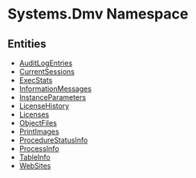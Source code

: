 ﻿---
uid: Systems.Dmv
---
# Systems.Dmv Namespace

## Entities
- [AuditLogEntries](Systems.Dmv.AuditLogEntries.md)  
- [CurrentSessions](Systems.Dmv.CurrentSessions.md)  
- [ExecStats](Systems.Dmv.ExecStats.md)  
- [InformationMessages](Systems.Dmv.InformationMessages.md)  
- [InstanceParameters](Systems.Dmv.InstanceParameters.md)  
- [LicenseHistory](Systems.Dmv.LicenseHistory.md)  
- [Licenses](Systems.Dmv.Licenses.md)  
- [ObjectFiles](Systems.Dmv.ObjectFiles.md)  
- [PrintImages](Systems.Dmv.PrintImages.md)  
- [ProcedureStatusInfo](Systems.Dmv.ProcedureStatusInfo.md)  
- [ProcessInfo](Systems.Dmv.ProcessInfo.md)  
- [TableInfo](Systems.Dmv.TableInfo.md)  
- [WebSites](Systems.Dmv.WebSites.md)  

